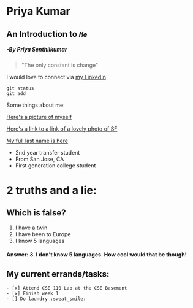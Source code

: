 
# **Priya Kumar**
## An Introduction to *```Me```*
##### -By Priya Senthilkumar
> "The only constant is change"
 
 
I would love to connect via [my LinkedIn](https://www.linkedin.com/in/priya-senthilkumar-0013a0128/)


```
git status
git add
```

Some things about me: 

[Here's a picture of myself](https://cdn.discordapp.com/attachments/996760930207662190/1025214222717693952/CB3C92F1-90D7-46A5-87D2-4B52472298EB.jpg)


[Here's a link to a link of a lovely photo of SF](pic.md)

[My full last name is here](#-by-priya-senthilkumar)
- 2nd year transfer student
- From San Jose, CA
- First generation college student

# 2 truths and a lie:
## Which is false?
1. I have a twin
2. I have been to Europe
3. I know 5 languages
   
#### Answer: 3. I don't know 5 languages. How cool would that be though! 

## My current errands/tasks: 
    - [x] Attend CSE 110 Lab at the CSE Basement
    - [x] Finish week 1
    - [] Do laundry :sweat_smile:


